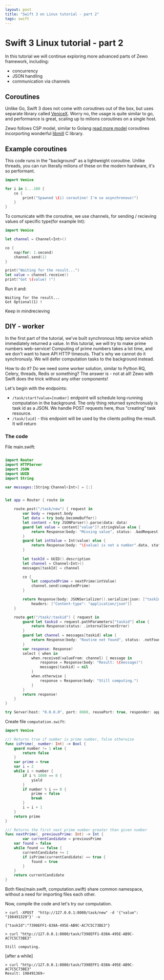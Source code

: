 ```yaml
---
layout: post
title: "Swift 3 on Linux tutorial - part 2"
tags: swift
---
```



# Swift 3 Linux tutorial - part 2

In this tutorial we will continue exploring more advanced parts of Zewo framework, including:

* concurrency
* JSON handling
* communication via channels



## Coroutines

Unlike Go, Swift 3 does not come with coroutines out of the box, but uses separate library called [VeniceX](https://github.com/VeniceX). Worry no, the usage is quite similar to go, and performance is great, scaling up to milions coroutines on a single host. 

Zewo follows CSP model, similar to Golang [read more model](https://en.wikipedia.org/wiki/Communicating_sequential_processes) coroutines incorporting wonderful [libmill](http://libmill.org) C library.



## Example coroutines

This code runs in the "background" as a lightweight coroutine. Unlike threads, you can run literally milions of these on the modern hardware, it's so performant.

```swift
import Venice

for i in 1...100 {
	co {
		print("Spawned \(i) coroutine! I'm so asynchronous!")
	}
}
```

To comunicate with the coroutine, we use channels, for sending / recieving values of specific type(for example Int):

```swift
import Venice

let channel = Channel<Int>()

co {
	nap(for: 1.second)
	channel.send(1)
}

print("Waiting for the result...")
let value = channel.receive()
print("Got \(value) !")

```

Run it and:

```
Waiting for the result...
Got Optional(1) !
```
Keep in mindrecieving 


## DIY - worker
		
In the first part of the tutorial, we've built synchronous http service which immediately returned a value. In this tutorial, we will try to make prime numbers web-service! Computing of prime numbers takes a lot time, and we don't want to have API HTTP timeouts. That's why we cannot do it synchronusly. We will defer computation tasks to the background instead. 

How to do it? Do we need some worker solution, similar to Python RQ, Celery, threads, Redis or something? The answer is - not at all! Zewo with Swift does the trick without any other components!

Let's begin with the endpoints:


* `/task/start?value=[number]` endpoint will schedule long-running computation in the background. The only thing returned synchronusly is task id as a JSON. We handle POST requests here, thus "creating" task resource.
* `/task/[uid]` - this endpoint will be used by the clients polling the result. It will return 


### The code

File main.swift:


```swift

import Router
import HTTPServer
import JSON
import UUID
import String

var messages:[String:Channel<Int>] = [:]


let app = Router { route in

    route.post("/task/new") { request in 
        var body = request.body
        let data = try body.becomeBuffer()
        let content = try JSONParser().parse(data: data)
        guard let value = content["value"]?.stringValue else {
            return Response(body: "Missing value", status: .badRequest)
        }
        guard let intValue = Int(value) else {
            return Response(body: "\(value) is not a number".data, status: .badRequest)
        }
        
        let taskId = UUID().description
        let channel = Channel<Int>()
        messages[taskId] = channel

        co {
            let computedPrime = nextPrime(intValue)
            channel.send(computedPrime)
        }

        return Response(body: JSONSerializer().serialize(json: ["taskId": .string(taskId)]), 
            headers: ["Content-type": "application/json"])
    }

    route.get("/task/:taskid") { request in
        guard let taskid = request.pathParameters["taskid"] else {
            return Response(status: .internalServerError)
        }
        guard let channel = messages[taskid] else {
            return Response(body: "Routine not found", status: .notFound)
        }
        var response: Response?
        select { when in
            when.received(valueFrom: channel) { message in
                response = Response(body: "Result: \(message)")
                messages[taskid] = nil
            }
            when.otherwise {
                response = Response(body: "Still computing.")
            }
        }
        return response!
    }
}

try Server(host: "0.0.0.0", port: 8080, reusePort: true, responder: app).start()
```


Create file `computation.swift`:

```swift
import Venice

/// Returns true if number is prime number, false otherwise
func isPrime(_ number: Int) -> Bool {
    guard number != 1 else {
        return false 
    }
    var prime = true
    var i = 2
    while i < number {
        if i % 1000 == 0 {
            yield
        }
        if number % i == 0 {
            prime = false
            break
        }
        i = i + 1
    }
    return prime
}

/// Returns the first next prime number greater than given number
func nextPrime(_ previousPrime: Int) -> Int {
        var currentCandidate = previousPrime
	var found = false
	while found == false {
	    currentCandidate += 1
	    if isPrime(currentCandidate) == true {
	        found = true
	    }
	}
	return currentCandidate
}
```


Both files(main.swift, computation.swift) share common namespace, without a need for importing files each other. 

Now, compile the code and let's try our computation. 



```
> curl -XPOST  "http://127.0.0.1:8080/task/new" -d '{"value": "198491329"}' -v

{"taskId":"7398EFF1-838A-495E-AB9C-AC7C5C73BE3"}

> curl "http://127.0.0.1:8080/task/7398EFF1-838A-495E-AB9C-AC7C5C73BE3"

Still computing.

```

[after a while]

```
> curl "http://127.0.0.1:8080/task/7398EFF1-838A-495E-AB9C-AC7C5C73BE3"
Result: 198491369⏎                      
```



	
